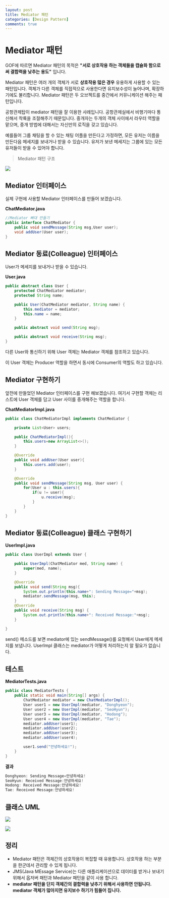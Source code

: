 ```yaml
---
layout: post
title: Mediator 패턴
categories: [Design Pattern]
comments: true 
---
```


# Mediator 패턴

GOF에 따르면 Mediator 패턴의 목적은 **"서로 상호작용 하는 객체들을 캡슐화 함으로써 결합력을 낮추는 용도"** 입니다. 

Mediator 패턴은 여러 개의 객체가 서로 **상호작용 많은 경우** 유용하게 사용할 수 있는 패턴입니다. 객체가 다른 객체를 직접적으로 사용한다면 유지보수성이 늘어나며, 확장하기에도 불리합니다. Mediator 패턴은 두 오브젝트를 중간에서 커뮤니케이션 해주는 패턴입니다.

공항관제탑이 mediator 패턴을 잘 이용한 사례입니다. 공항관제실에서 비행기마다 통신해서 착륙을 조절해주기 때문입니다. 중개자는 두개의 객체 사이에서 라우터 역할을 맡으며, 중개 방법에 대해서는 자신만의 로직을 갖고 있습니다.

예를들어 그룹 채팅을 할 수 있는 채팅 어플을 만든다고 가정하면, 모든 유저는 이름을 만든다음 메세지를 보내거나 받을 수 있습니다. 유저가 보낸 메세지는 그룹에 있는 모든 유저들이 받을 수 있어야 합니다.

> Mediator 패턴 구조

![](https://github.com/DaeAkin/java-design-pattern/blob/master/docs/Mediator%ED%8C%A8%ED%84%B4%EA%B5%AC%EC%A1%B0.png?raw=true)

## Mediator 인터페이스

실제 구현에 사용할 Mediator 인터페이스를 만들어 보겠습니다.

**ChatMediator.java**

```java
//Mediator 뼈대 만들기
public interface ChatMediator {
    public void sendMessage(String msg,User user);
    void addUser(User user);
}
```



## Mediator 동료(**Colleague**) 인터페이스

User가 메세지를 보내거나 받을 수 있습니다.

**User.java**

```java
public abstract class User {
    protected ChatMediator mediator;
    protected String name;

    public User(ChatMediator mediator, String name) {
        this.mediator = mediator;
        this.name = name;
    }

    public abstract void send(String msg);

    public abstract void receive(String msg);
}
```

다른 User와 통신하기 위해 User 객체는 Mediator 객체를 참조하고 있습니다.

이 User 객체는 Producer 역할을 하면서 동시에 Consumer의 역할도 하고 있습니다.

## Mediator 구현하기

앞전에 만들었던 Mediator 인터페이스를 구현 해보겠습니다. 여기서 구현할 객체는 리스트에 User 객체를 담고 User 사이를 중개해주는 역할을 합니다.

**ChatMediatorImpl.java**

```java
public class ChatMediatorImpl implements ChatMediator {

    private List<User> users;

    public ChatMediatorImpl(){
        this.users=new ArrayList<>();
    }

    @Override
    public void addUser(User user){
        this.users.add(user);
    }

    @Override
    public void sendMessage(String msg, User user) {
        for(User u : this.users){
            if(u != user){
                u.receive(msg);
            }
        }
    }
}
```

## Mediator 동료(Colleague) 클래스 구현하기

**UserImpl.java**

```java
public class UserImpl extends User {

    public UserImpl(ChatMediator med, String name) {
        super(med, name);
    }

    @Override
    public void send(String msg){
        System.out.println(this.name+": Sending Message="+msg);
        mediator.sendMessage(msg, this);
    }
    @Override
    public void receive(String msg) {
        System.out.println(this.name+": Received Message:"+msg);
    }

}
```

send() 메소드를 보면 mediator에 있는 sendMessage()를 요청해서 User에게 메세지를 보냅니다. UserImpl 클래스는 mediator가 어떻게 처리하는지 알 필요가 없습니다.

## 테스트

**MediatorTests.java**

```java
public class MediatorTests {
    public static void main(String[] args) {
        ChatMediator mediator = new ChatMediatorImpl();
        User user1 = new UserImpl(mediator, "Donghyeon");
        User user2 = new UserImpl(mediator, "SeoHyun");
        User user3 = new UserImpl(mediator, "Hodong");
        User user4 = new UserImpl(mediator, "Tae");
        mediator.addUser(user1);
        mediator.addUser(user2);
        mediator.addUser(user3);
        mediator.addUser(user4);

        user1.send("안녕하세요!");
    }
}
```

**결과**

```java
Donghyeon: Sending Message=안녕하세요!
SeoHyun: Received Message:안녕하세요!
Hodong: Received Message:안녕하세요!
Tae: Received Message:안녕하세요!
```



## 클래스 UML



![](https://github.com/DaeAkin/java-design-pattern/blob/master/docs/Mediator%EC%98%88%EC%A0%9CUML.png?raw=true)





![](https://github.com/DaeAkin/java-design-pattern/blob/master/docs/Mediator%EC%98%88%EC%A0%9C%EA%B5%AC%EC%A1%B0.png?raw=true)



## 정리

- Mediator 패턴은 객체간의 상호작용이 복잡할 때 유용합니다. 상호작용 하는 부분을 한군데서 관리할 수 있게 됩니다.
- JMS(Java MEssage Service)는 다른 애플리케이션으로 데이터를 받거나 보내기 위해서 옵저버 패턴과 Mediator 패턴을 같이 사용 합니다.
- **mediator 패턴을 단지 객체간의 결합력을 낮추기 위해서 사용하면 안됩니다. mediator 객체가 많아지면 유지보수 하기가 힘들어 집니다.**